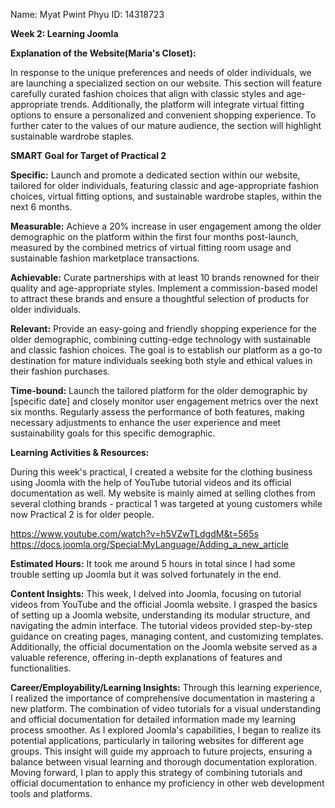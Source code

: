 Name: Myat Pwint Phyu
ID: 14318723

**Week 2: Learning Joomla**

**Explanation of the Website(Maria's Closet):**

In response to the unique preferences and needs of older individuals, we are launching a specialized section on our website. This section will feature carefully curated fashion choices that align with classic styles and age-appropriate trends. Additionally, the platform will integrate virtual fitting options to ensure a personalized and convenient shopping experience. To further cater to the values of our mature audience, the section will highlight sustainable wardrobe staples.

**SMART Goal for Target of Practical 2**

**Specific:** Launch and promote a dedicated section within our website, tailored for older individuals, featuring classic and age-appropriate fashion choices, virtual fitting options, and sustainable wardrobe staples, within the next 6 months.

**Measurable:** Achieve a 20% increase in user engagement among the older demographic on the platform within the first four months post-launch, measured by the combined metrics of virtual fitting room usage and sustainable fashion marketplace transactions.

**Achievable:** Curate partnerships with at least 10 brands renowned for their quality and age-appropriate styles. Implement a commission-based model to attract these brands and ensure a thoughtful selection of products for older individuals.

**Relevant:** Provide an easy-going and friendly shopping experience for the older demographic, combining cutting-edge technology with sustainable and classic fashion choices. The goal is to establish our platform as a go-to destination for mature individuals seeking both style and ethical values in their fashion purchases.

**Time-bound:** Launch the tailored platform for the older demographic by [specific date] and closely monitor user engagement metrics over the next six months. Regularly assess the performance of both features, making necessary adjustments to enhance the user experience and meet sustainability goals for this specific demographic.

**Learning Activities & Resources:**

During this week's practical, I created a website for the clothing business using Joomla with the help of YouTube tutorial videos and its official documentation as well. My website is mainly aimed at selling clothes from several clothing brands - practical 1 was targeted at young customers while now Practical 2 is for older people.

https://www.youtube.com/watch?v=h5VZwTLdgdM&t=565s 
https://docs.joomla.org/Special:MyLanguage/Adding_a_new_article 

**Estimated Hours:**
It took me around 5 hours in total since I had some trouble setting up Joomla but it was solved fortunately in the end. 

**Content Insights:**
This week, I delved into Joomla, focusing on tutorial videos from YouTube and the official Joomla website. I grasped the basics of setting up a Joomla website, understanding its modular structure, and navigating the admin interface. The tutorial videos provided step-by-step guidance on creating pages, managing content, and customizing templates. Additionally, the official documentation on the Joomla website served as a valuable reference, offering in-depth explanations of features and functionalities.

**Career/Employability/Learning Insights:**
Through this learning experience, I realized the importance of comprehensive documentation in mastering a new platform. The combination of video tutorials for a visual understanding and official documentation for detailed information made my learning process smoother. As I explored Joomla's capabilities, I began to realize its potential applications, particularly in tailoring websites for different age groups. This insight will guide my approach to future projects, ensuring a balance between visual learning and thorough documentation exploration. Moving forward, I plan to apply this strategy of combining tutorials and official documentation to enhance my proficiency in other web development tools and platforms.
